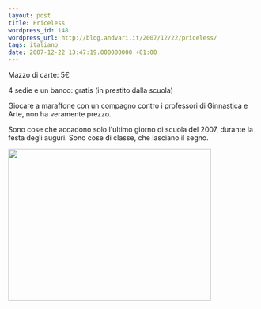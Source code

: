 ```yaml
---
layout: post
title: Priceless
wordpress_id: 148
wordpress_url: http://blog.andvari.it/2007/12/22/priceless/
tags: italiano
date: 2007-12-22 13:47:19.000000000 +01:00
---
```

Mazzo di carte: 5€

4 sedie e un banco: gratis (in prestito dalla scuola)

Giocare a maraffone con un compagno contro i professori di Ginnastica e Arte, non ha veramente prezzo.

Sono cose che accadono solo l'ultimo giorno di scuola del 2007, durante la festa degli auguri. Sono cose di classe, che lasciano il segno.

<img class="centered" src="http://farm3.static.flickr.com/2203/2128136951_7153b24ab7.jpg" align="middle" height="307" width="410" />
